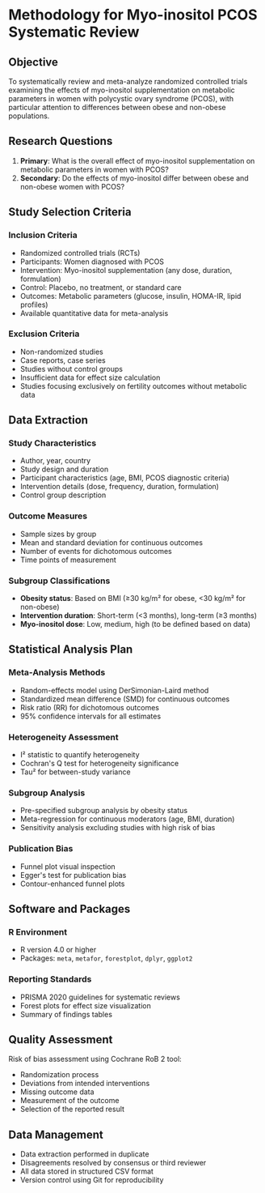 # Methodology for Myo-inositol PCOS Systematic Review

## Objective

To systematically review and meta-analyze randomized controlled trials examining the effects of myo-inositol supplementation on metabolic parameters in women with polycystic ovary syndrome (PCOS), with particular attention to differences between obese and non-obese populations.

## Research Questions

1. **Primary**: What is the overall effect of myo-inositol supplementation on metabolic parameters in women with PCOS?
2. **Secondary**: Do the effects of myo-inositol differ between obese and non-obese women with PCOS?

## Study Selection Criteria

### Inclusion Criteria
- Randomized controlled trials (RCTs)
- Participants: Women diagnosed with PCOS
- Intervention: Myo-inositol supplementation (any dose, duration, formulation)
- Control: Placebo, no treatment, or standard care
- Outcomes: Metabolic parameters (glucose, insulin, HOMA-IR, lipid profiles)
- Available quantitative data for meta-analysis

### Exclusion Criteria
- Non-randomized studies
- Case reports, case series
- Studies without control groups
- Insufficient data for effect size calculation
- Studies focusing exclusively on fertility outcomes without metabolic data

## Data Extraction

### Study Characteristics
- Author, year, country
- Study design and duration
- Participant characteristics (age, BMI, PCOS diagnostic criteria)
- Intervention details (dose, frequency, duration, formulation)
- Control group description

### Outcome Measures
- Sample sizes by group
- Mean and standard deviation for continuous outcomes
- Number of events for dichotomous outcomes
- Time points of measurement

### Subgroup Classifications
- **Obesity status**: Based on BMI (≥30 kg/m² for obese, <30 kg/m² for non-obese)
- **Intervention duration**: Short-term (<3 months), long-term (≥3 months)
- **Myo-inositol dose**: Low, medium, high (to be defined based on data)

## Statistical Analysis Plan

### Meta-Analysis Methods
- Random-effects model using DerSimonian-Laird method
- Standardized mean difference (SMD) for continuous outcomes
- Risk ratio (RR) for dichotomous outcomes
- 95% confidence intervals for all estimates

### Heterogeneity Assessment
- I² statistic to quantify heterogeneity
- Cochran's Q test for heterogeneity significance
- Tau² for between-study variance

### Subgroup Analysis
- Pre-specified subgroup analysis by obesity status
- Meta-regression for continuous moderators (age, BMI, duration)
- Sensitivity analysis excluding studies with high risk of bias

### Publication Bias
- Funnel plot visual inspection
- Egger's test for publication bias
- Contour-enhanced funnel plots

## Software and Packages

### R Environment
- R version 4.0 or higher
- Packages: `meta`, `metafor`, `forestplot`, `dplyr`, `ggplot2`

### Reporting Standards
- PRISMA 2020 guidelines for systematic reviews
- Forest plots for effect size visualization
- Summary of findings tables

## Quality Assessment

Risk of bias assessment using Cochrane RoB 2 tool:
- Randomization process
- Deviations from intended interventions
- Missing outcome data
- Measurement of the outcome
- Selection of the reported result

## Data Management

- Data extraction performed in duplicate
- Disagreements resolved by consensus or third reviewer
- All data stored in structured CSV format
- Version control using Git for reproducibility